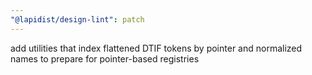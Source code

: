 ```yaml
---
"@lapidist/design-lint": patch
---
```


add utilities that index flattened DTIF tokens by pointer and normalized names to prepare for pointer-based registries
